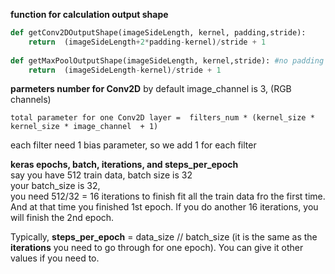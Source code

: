 
**function for calculation output shape**<br>
```python
def getConv2DOutputShape(imageSideLength, kernel, padding,stride):
    return  (imageSideLength+2*padding-kernel)/stride + 1
    
def getMaxPoolOutputShape(imageSideLength, kernel,stride): #no padding for maxpool
    return  (imageSideLength-kernel)/stride + 1
```


**parmeters number for Conv2D**
by default image_channel is 3, (RGB channels) <br>
```
total parameter for one Conv2D layer =  filters_num * (kernel_size * kernel_size * image_channel  + 1)  
```
each filter need 1 bias parameter, so we add 1 for each filter



**keras epochs, batch, iterations, and steps_per_epoch** <br>
say you have 512 train data, batch size is 32<br>
your batch_size is 32,  <br>
you need 512/32 = 16 iterations to finish fit all the train data fro the first time.
And at that time you finished 1st epoch. If you do another 16 iterations, you will finish the 2nd epoch.<br>

Typically, **steps_per_epoch** = data_size // batch_size (it is the same as the **iterations** you need to go through for one epoch). You can give it other values if you need to.


